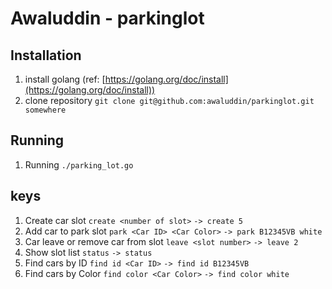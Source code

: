 # Awaluddin - parkinglot

## Installation

1. install golang (ref: [https://golang.org/doc/install](https://golang.org/doc/install))
2. clone repository `git clone git@github.com:awaluddin/parkinglot.git somewhere`

## Running
1. Running `./parking_lot.go` 

## keys
1. Create car slot `create <number of slot>` `-> create 5`
2. Add car to park slot `park <Car ID> <Car Color>` `-> park B12345VB white`
3. Car leave or remove car from slot `leave <slot number>` `-> leave 2`
4. Show slot list `status` `-> status`
5. Find cars by ID `find id <Car ID>` `-> find id B12345VB`
6. Find cars by Color `find color <Car Color>` `-> find color white`
